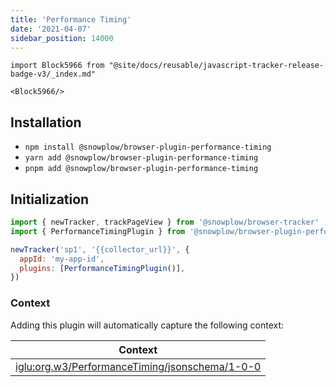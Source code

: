 ```yaml
---
title: 'Performance Timing'
date: '2021-04-07'
sidebar_position: 14000
---
```


```mdx-code-block
import Block5966 from "@site/docs/reusable/javascript-tracker-release-badge-v3/_index.md"

<Block5966/>
```

## Installation

- `npm install @snowplow/browser-plugin-performance-timing`
- `yarn add @snowplow/browser-plugin-performance-timing`
- `pnpm add @snowplow/browser-plugin-performance-timing`

## Initialization

```javascript
import { newTracker, trackPageView } from '@snowplow/browser-tracker'
import { PerformanceTimingPlugin } from '@snowplow/browser-plugin-performance-timing'

newTracker('sp1', '{{collector_url}}', {
  appId: 'my-app-id',
  plugins: [PerformanceTimingPlugin()],
})
```

### Context

Adding this plugin will automatically capture the following context:

| Context                                                                                                                                                  |
| -------------------------------------------------------------------------------------------------------------------------------------------------------- |
| [iglu:org.w3/PerformanceTiming/jsonschema/1-0-0](https://github.com/snowplow/iglu-central/blob/master/schemas/org.w3/PerformanceTiming/jsonschema/1-0-0) |
